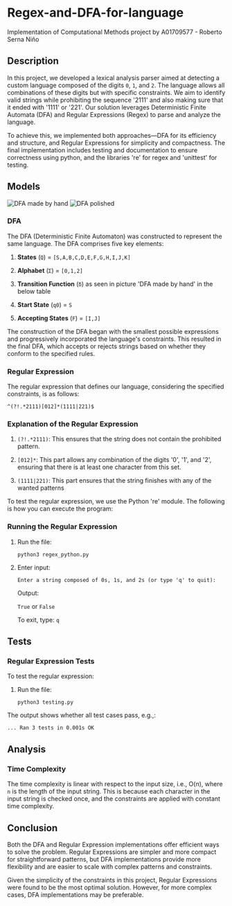 # Regex-and-DFA-for-language
Implementation of Computational Methods project by A01709577 - Roberto Serna Niño

## Description

In this project, we developed a lexical analysis parser aimed at detecting a custom language composed of the digits `0`, `1`, and `2`. The language allows all combinations of these digits but with specific constraints. We aim to identify valid strings while prohibiting the sequence '2111' and also making sure that it ended with '1111' or '221'. Our solution leverages Deterministic Finite Automata (DFA) and Regular Expressions (Regex) to parse and analyze the language.

To achieve this, we implemented both approaches—DFA for its efficiency and structure, and Regular Expressions for simplicity and compactness. The final implementation includes testing and documentation to ensure correctness using python, and the libraries 're' for regex and 'unittest' for testing.

## Models

![DFA made by hand](https://i.imgur.com/c5YIocL.jpeg)
![DFA polished](https://i.imgur.com/C3222T8.png)
### DFA

The DFA (Deterministic Finite Automaton) was constructed to represent the same language. The DFA comprises five key elements:

1.  **States** (`Q`) = `[S,A,B,C,D,E,F,G,H,I,J,K]`
    
2.  **Alphabet** (`Σ`) = `[0,1,2]`
    
3.  **Transition Function** (`δ`) as seen in picture 'DFA made by hand' in the below table
    
4.  **Start State** (`q0`) = `S`
    
5.  **Accepting States** (`F`) = `[I,J]`

The construction of the DFA began with the smallest possible expressions and progressively incorporated the language's constraints. This resulted in the final DFA, which accepts or rejects strings based on whether they conform to the specified rules.

### Regular Expression

The regular expression that defines our language, considering the specified constraints, is as follows:

`^(?!.*2111)[012]*(1111|221)$` 

### Explanation of the Regular Expression
1.  `(?!.*2111)`: This ensures that the string does not contain the prohibited pattern.
    
2.  `[012]*`: This part allows any combination of the digits '0', '1', and '2', ensuring that there is at least one character from this set.

3. `(1111|221)`: This part ensures that the string finishes with any of the wanted patterns

To test the regular expression, we use the Python 're' module. The following is how you can execute the program:

### Running the Regular Expression

1.  Run the file:
    
    `python3 regex_python.py` 
    
2.  Enter input:
    
    `Enter a string composed of 0s, 1s, and 2s (or type 'q' to quit):` 
    
    Output:

    `True`
    or
	`False`    
    
    To exit, type: `q` 

## Tests

### Regular Expression Tests

To test the regular expression:

1.  Run the file:
    
    `python3 testing.py` 
    
The output shows whether all test cases pass, e.g.,:

`... Ran 3 tests in 0.001s
OK` 

## Analysis

### Time Complexity

The time complexity is linear with respect to the input size, i.e., O(n), where `n` is the length of the input string. This is because each character in the input string is checked once, and the constraints are applied with constant time complexity.

## Conclusion

Both the DFA and Regular Expression implementations offer efficient ways to solve the problem. Regular Expressions are simpler and more compact for straightforward patterns, but DFA implementations provide more flexibility and are easier to scale with complex patterns and constraints.

Given the simplicity of the constraints in this project, Regular Expressions were found to be the most optimal solution. However, for more complex cases, DFA implementations may be preferable.